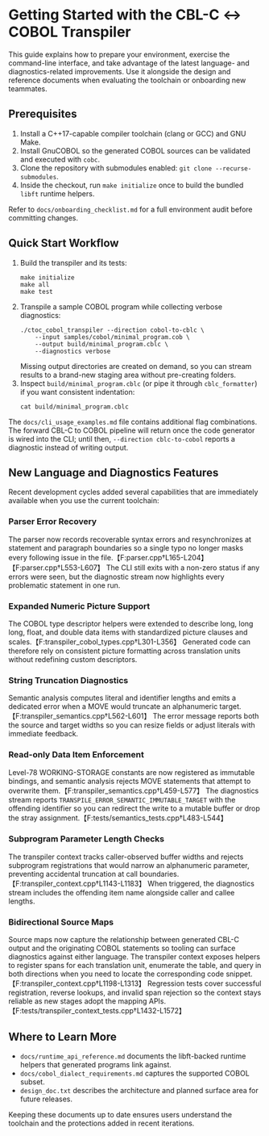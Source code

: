 # Getting Started with the CBL-C ↔ COBOL Transpiler

This guide explains how to prepare your environment, exercise the command-line interface, and take advantage of the latest language- and diagnostics-related improvements. Use it alongside the design and reference documents when evaluating the toolchain or onboarding new teammates.

## Prerequisites

1. Install a C++17-capable compiler toolchain (clang or GCC) and GNU Make.
2. Install GnuCOBOL so the generated COBOL sources can be validated and executed with `cobc`.
3. Clone the repository with submodules enabled: `git clone --recurse-submodules`.
4. Inside the checkout, run `make initialize` once to build the bundled `libft` runtime helpers.

Refer to `docs/onboarding_checklist.md` for a full environment audit before committing changes.

## Quick Start Workflow

1. Build the transpiler and its tests:
   ```
   make initialize
   make all
   make test
   ```
2. Transpile a sample COBOL program while collecting verbose diagnostics:
   ```
   ./ctoc_cobol_transpiler --direction cobol-to-cblc \
       --input samples/cobol/minimal_program.cob \
       --output build/minimal_program.cblc \
       --diagnostics verbose
   ```
   Missing output directories are created on demand, so you can stream results to a brand-new staging area without pre-creating folders.
3. Inspect `build/minimal_program.cblc` (or pipe it through `cblc_formatter`) if you want consistent indentation:
   ```
   cat build/minimal_program.cblc
   ```

The `docs/cli_usage_examples.md` file contains additional flag combinations. The forward CBL-C to COBOL pipeline will return once the code generator is wired into the CLI; until then, `--direction cblc-to-cobol` reports a diagnostic instead of writing output.

## New Language and Diagnostics Features

Recent development cycles added several capabilities that are immediately available when you use the current toolchain:

### Parser Error Recovery

The parser now records recoverable syntax errors and resynchronizes at statement and paragraph boundaries so a single typo no longer masks every following issue in the file.【F:parser.cpp†L165-L204】【F:parser.cpp†L553-L607】 The CLI still exits with a non-zero status if any errors were seen, but the diagnostic stream now highlights every problematic statement in one run.

### Expanded Numeric Picture Support

The COBOL type descriptor helpers were extended to describe long, long long, float, and double data items with standardized picture clauses and scales.【F:transpiler_cobol_types.cpp†L301-L356】 Generated code can therefore rely on consistent picture formatting across translation units without redefining custom descriptors.

### String Truncation Diagnostics

Semantic analysis computes literal and identifier lengths and emits a dedicated error when a MOVE would truncate an alphanumeric target.【F:transpiler_semantics.cpp†L562-L601】 The error message reports both the source and target widths so you can resize fields or adjust literals with immediate feedback.

### Read-only Data Item Enforcement

Level-78 WORKING-STORAGE constants are now registered as immutable bindings, and semantic analysis rejects MOVE statements that attempt to overwrite them.【F:transpiler_semantics.cpp†L459-L577】 The diagnostics stream reports `TRANSPILE_ERROR_SEMANTIC_IMMUTABLE_TARGET` with the offending identifier so you can redirect the write to a mutable buffer or drop the stray assignment.【F:tests/semantics_tests.cpp†L483-L544】

### Subprogram Parameter Length Checks

The transpiler context tracks caller-observed buffer widths and rejects subprogram registrations that would narrow an alphanumeric parameter, preventing accidental truncation at call boundaries.【F:transpiler_context.cpp†L1143-L1183】 When triggered, the diagnostics stream includes the offending item name alongside caller and callee lengths.

### Bidirectional Source Maps

Source maps now capture the relationship between generated CBL-C output and the originating COBOL statements so tooling can surface diagnostics against either language. The transpiler context exposes helpers to register spans for each translation unit, enumerate the table, and query in both directions when you need to locate the corresponding code snippet.【F:transpiler_context.cpp†L1198-L1313】 Regression tests cover successful registration, reverse lookups, and invalid span rejection so the context stays reliable as new stages adopt the mapping APIs.【F:tests/transpiler_context_tests.cpp†L1432-L1572】

## Where to Learn More

* `docs/runtime_api_reference.md` documents the libft-backed runtime helpers that generated programs link against.
* `docs/cobol_dialect_requirements.md` captures the supported COBOL subset.
* `design_doc.txt` describes the architecture and planned surface area for future releases.

Keeping these documents up to date ensures users understand the toolchain and the protections added in recent iterations.

